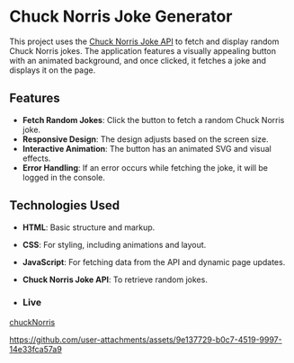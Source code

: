 # Chuck Norris Joke Generator

This project uses the [Chuck Norris Joke API](https://api.chucknorris.io/) to fetch and display random Chuck Norris jokes. The application features a visually appealing button with an animated background, and once clicked, it fetches a joke and displays it on the page.

## Features
- **Fetch Random Jokes**: Click the button to fetch a random Chuck Norris joke.
- **Responsive Design**: The design adjusts based on the screen size.
- **Interactive Animation**: The button has an animated SVG and visual effects.
- **Error Handling**: If an error occurs while fetching the joke, it will be logged in the console.

## Technologies Used
- **HTML**: Basic structure and markup.
- **CSS**: For styling, including animations and layout.
- **JavaScript**: For fetching data from the API and dynamic page updates.
- **Chuck Norris Joke API**: To retrieve random jokes.

- ### Live
[chuckNorris](https://github.com/glszen/chuckNorris)


https://github.com/user-attachments/assets/9e137729-b0c7-4519-9997-14e33fca57a9

